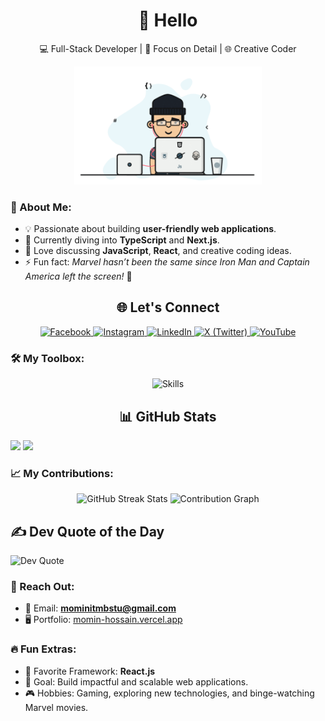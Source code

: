 <div align="center">
  <h1>💫 Hello</h1>
  <p>💻 Full-Stack Developer | 🚀 Focus on Detail | 🌐 Creative Coder</p>
  <img src="https://raw.githubusercontent.com/cssmh/cssmh/main/coding.gif" width="300" alt="Coding" />
</div>

### 🌟 About Me:
- 💡 Passionate about building **user-friendly web applications**.
- 🌱 Currently diving into **TypeScript** and **Next.js**.
- 💬 Love discussing **JavaScript**, **React**, and creative coding ideas.
- ⚡ Fun fact: *Marvel hasn’t been the same since Iron Man and Captain America left the screen!* 🥲

<div align="center">
  <h2>🌐 Let's Connect</h2>
  <p>
    <a href="https://facebook.com/touristmomen" target="_blank">
      <img src="https://img.shields.io/badge/Facebook-%231877F2.svg?style=flat&logo=Facebook&logoColor=white" alt="Facebook">
    </a>
    <a href="https://instagram.com/tourist_offl" target="_blank">
      <img src="https://img.shields.io/badge/Instagram-%23E4405F.svg?style=flat&logo=Instagram&logoColor=white" alt="Instagram">
    </a>
    <a href="https://linkedin.com/in/momin01" target="_blank">
      <img src="https://img.shields.io/badge/LinkedIn-%230077B5.svg?style=flat&logo=LinkedIn&logoColor=white" alt="LinkedIn">
    </a>
    <a href="https://x.com/touristmomin" target="_blank">
      <img src="https://img.shields.io/badge/X-black.svg?style=flat&logo=X&logoColor=white" alt="X (Twitter)">
    </a>
    <a href="https://youtube.com/@tourist19" target="_blank">
      <img src="https://img.shields.io/badge/YouTube-%23FF0000.svg?style=flat&logo=YouTube&logoColor=white" alt="YouTube">
    </a>
  </p>
</div>

### 🛠️ My Toolbox:
<div align="center">
  <img src="https://skillicons.dev/icons?i=html,css,js,ts,react,nextjs,redux,nodejs,express,mongodb,tailwind,figma,vercel,netlify" alt="Skills" />
</div>

<div align="center">
  <h2>📊 GitHub Stats</h2>
 <p align= "left">
  <img height= "170" src="https://github-readme-stats.vercel.app/api?username=cssmh&theme=radical&show_icons=compact&include_all_commits=true" />
  <img height= "170" src="https://github-readme-stats.vercel.app/api/top-langs/?username=cssmh&theme=radical&layout=compact" />
</p>
</div>

### 📈 My Contributions:
<div align="center">
  <img src="https://github-readme-streak-stats.herokuapp.com/?user=cssmh&theme=radical" alt="GitHub Streak Stats" />
  <img src="https://github-readme-activity-graph.vercel.app/graph?username=cssmh&theme=react-dark" alt="Contribution Graph" />
</div>

<h2>✍️ Dev Quote of the Day</h2>
    <img src="https://quotes-github-readme.vercel.app/api?type=horizontal&theme=radical" alt="Dev Quote" />

### 💌 Reach Out:
- 📧 Email: **mominitmbstu@gmail.com**
- 🖥️ Portfolio: [momin-hossain.vercel.app](https://momin-hossain.vercel.app)

### 🔥 Fun Extras:
- 🚀 Favorite Framework: **React.js**
- 🎯 Goal: Build impactful and scalable web applications.
- 🎮 Hobbies: Gaming, exploring new technologies, and binge-watching Marvel movies.
